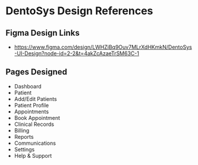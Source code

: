 # DentoSys Design References

## Figma Design Links
- https://www.figma.com/design/LWHZiBq9Ouv7MLrXdHKmkN/DentoSys-UI-Design?node-id=2-2&t=4akZcAzaeTrSM63C-1

## Pages Designed
- Dashboard
- Patient
- Add/Edit Patients
- Patient Profile
- Appointments
- Book Appointment
- Clinical Records
- Billing
- Reports
- Communications
- Settings
- Help & Support